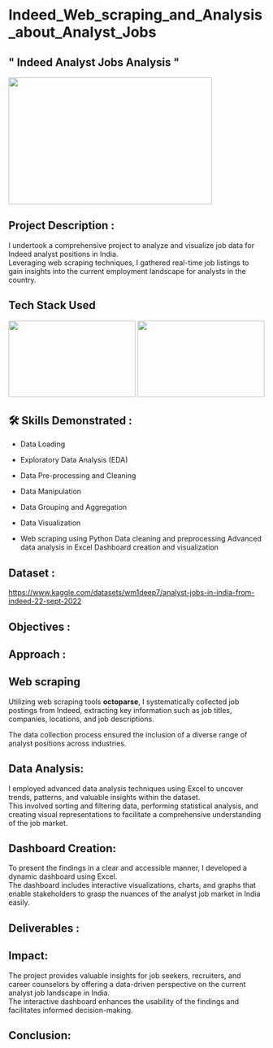 # Indeed_Web_scraping_and_Analysis_about_Analyst_Jobs



## " Indeed Analyst Jobs Analysis "

<img src="https://logowik.com/content/uploads/images/indeed.jpg" width="400" height="250">

## Project Description :

I undertook a comprehensive project to analyze and visualize job data for Indeed analyst positions in India.       
Leveraging web scraping techniques, I gathered real-time job listings to gain insights into the current employment landscape for analysts in the country.

## Tech Stack Used

 <img src="https://prtimes.jp/data/corp/127977/ogp/e01b3bbc4187ef29007d391908895ab8-828b3d71782c8eb0c5ce464c9a6be21b.png" width="250" height="150"> <img src="https://logos-world.net/wp-content/uploads/2022/02/Microsoft-Excel-Emblem.png" width="250" height="150">


 ## 🛠 Skills Demonstrated :

-  Data Loading

-  Exploratory Data Analysis (EDA)

-  Data Pre-processing and Cleaning

-  Data Manipulation 

-  Data Grouping and Aggregation

-  Data Visualization

-  Web scraping using Python
Data cleaning and preprocessing
Advanced data analysis in Excel
Dashboard creation and visualization

## Dataset : 
https://www.kaggle.com/datasets/wm1deep7/analyst-jobs-in-india-from-indeed-22-sept-2022

##  Objectives :

  

## Approach :

## Web scraping
Utilizing web scraping tools **octoparse**, I systematically collected job postings from Indeed, extracting key information such as job titles, companies, locations, and job descriptions. 
   
   The data collection process ensured the inclusion of a diverse range of analyst positions across industries.

## Data Analysis:
I employed advanced data analysis techniques using Excel to uncover trends, patterns, and valuable insights within the dataset.      
This involved sorting and filtering data, performing statistical analysis, and creating visual representations to facilitate a comprehensive understanding of the job market.

## Dashboard Creation:
To present the findings in a clear and accessible manner, I developed a dynamic dashboard using Excel.    
The dashboard includes interactive visualizations, charts, and graphs that enable stakeholders to grasp the nuances of the analyst job market in India easily.   

## Deliverables :


## Impact:
The project provides valuable insights for job seekers, recruiters, and career counselors by offering a data-driven perspective on the current analyst job landscape in India.     
The interactive dashboard enhances the usability of the findings and facilitates informed decision-making. 

## Conclusion:
